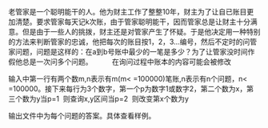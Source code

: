 老管家是一个聪明能干的人。他为财主工作了整整10年，财主为了让自已账目更加清楚。要求管家每天记k次账，由于管家聪明能干，因而管家总是让财主十分满意。但是由于一些人的挑拨，财主还是对管家产生了怀疑。于是他决定用一种特别的方法来判断管家的忠诚，他把每次的账目按1，2，3…编号，然后不定时的问管家问题，问题是这样的：在a到b号账中最少的一笔是多少？为了让管家没时间作假他总是一次问多个问题。          在询问过程中账本的内容可能会被修改

输入中第一行有两个数m,n表示有m(m< =100000)笔账,n表示有n个问题，n< =100000。接下来每行为3个数字，第一个p为数字1或数字2，第二个数为x，第三个数为y当p=1  则查询x,y区间当p=2  则改变第x个数为y

输出文件中为每个问题的答案。具体查看样例。
